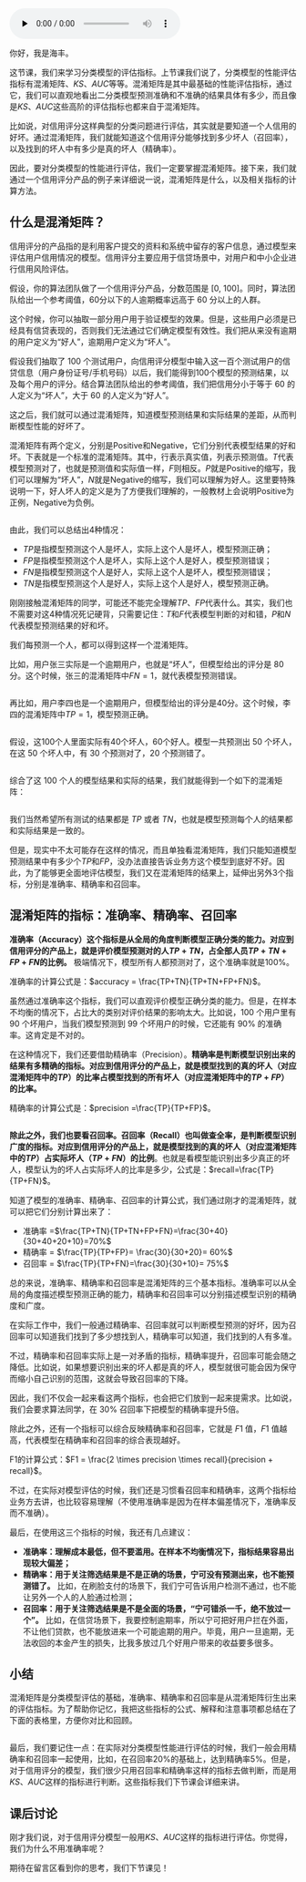 <audio id="audio" title="19 | 模型性能评估（一）：从信用评分产品看什么是混淆矩阵？" controls="" preload="none"><source id="mp3" src="https://static001.geekbang.org/resource/audio/b6/a1/b687b54c2728dyyb02cbf89cd0b7c2a1.mp3"></audio>

你好，我是海丰。

这节课，我们来学习分类模型的评估指标。上节课我们说了，分类模型的性能评估指标有混淆矩阵、$KS、AUC$等等。混淆矩阵是其中最基础的性能评估指标，通过它，我们可以直观地看出二分类模型预测准确和不准确的结果具体有多少，而且像是$KS、AUC$这些高阶的评估指标也都来自于混淆矩阵。

比如说，对信用评分这样典型的分类问题进行评估，其实就是要知道一个人信用的好坏。通过混淆矩阵，我们就能知道这个信用评分能够找到多少坏人（召回率），以及找到的坏人中有多少是真的坏人（精确率）。

因此，要对分类模型的性能进行评估，我们一定要掌握混淆矩阵。接下来，我们就通过一个信用评分产品的例子来详细说一说，混淆矩阵是什么，以及相关指标的计算方法。

## 什么是混淆矩阵？

信用评分的产品指的是利用客户提交的资料和系统中留存的客户信息，通过模型来评估用户信用情况的模型。信用评分主要应用于信贷场景中，对用户和中小企业进行信用风险评估。

假设，你的算法团队做了一个信用评分产品，分数范围是 [0, 100]。同时，算法团队给出一个参考阈值，60分以下的人逾期概率远高于 60 分以上的人群。

这个时候，你可以抽取一部分用户用于验证模型的效果。但是，这些用户必须是已经具有信贷表现的，否则我们无法通过它们确定模型有效性。我们把从来没有逾期的用户定义为“好人”，逾期用户定义为“坏人”。

假设我们抽取了 100 个测试用户，向信用评分模型中输入这一百个测试用户的信贷信息（用户身份证号/手机号码）以后，我们能得到100个模型的预测结果，以及每个用户的评分。结合算法团队给出的参考阈值，我们把信用分小于等于 60 的人定义为“坏人”，大于 60 的人定义为“好人”。

这之后，我们就可以通过混淆矩阵，知道模型预测结果和实际结果的差距，从而判断模型性能的好坏了。

混淆矩阵有两个定义，分别是Positive和Negative，它们分别代表模型结果的好和坏。下表就是一个标准的混淆矩阵。其中，行表示真实值，列表示预测值。$T$代表模型预测对了，也就是预测值和实际值一样，$F$则相反。$P$就是Positive的缩写，我们可以理解为“坏人”，$N$就是Negative的缩写，我们可以理解为好人。这里要特殊说明一下，好人坏人的定义是为了方便我们理解的，一般教材上会说明Positive为正例，Negative为负例。

<img src="https://static001.geekbang.org/resource/image/6a/42/6abc7fbyyd2d83d5fccbd78f49872542.jpeg" alt="">

由此，我们可以总结出4种情况：

- $TP$是指模型预测这个人是坏人，实际上这个人是坏人，模型预测正确；
- $FP$是指模型预测这个人是坏人，实际上这个人是好人，模型预测错误；
- $FN$是指模型预测这个人是好人，实际上这个人是坏人，模型预测错误；
- $TN$是指模型预测这个人是好人，实际上这个人是好人，模型预测正确。

刚刚接触混淆矩阵的同学，可能还不能完全理解$TP、FP$代表什么。其实，我们也不需要对这4种情况死记硬背，只需要记住：$T$和$F$代表模型判断的对和错，$P$和$N$代表模型预测结果的好和坏。

我们每预测一个人，都可以得到这样一个混淆矩阵。

比如，用户张三实际是一个逾期用户，也就是“坏人”，但模型给出的评分是 80 分。这个时候，张三的混淆矩阵中$FN=1$，就代表模型预测错误。

<img src="https://static001.geekbang.org/resource/image/3a/2d/3a306dyyc8f7440d5a26b07b5451622d.jpeg" alt="">

再比如，用户李四也是一个逾期用户，但模型给出的评分是40分。这个时候，李四的混淆矩阵中$TP=1$，模型预测正确。

<img src="https://static001.geekbang.org/resource/image/6d/f0/6dcd6e8d5dc1388ccefdc1f12b1f4df0.jpeg" alt="">

假设，这100个人里面实际有40个坏人，60个好人。模型一共预测出 50 个坏人，在这 50 个坏人中，有 30 个预测对了，20 个预测错了。

<img src="https://static001.geekbang.org/resource/image/07/33/07c0f05878aa0d4bf1b89747dab55933.jpeg" alt="">

综合了这 100 个人的模型结果和实际的结果，我们就能得到一个如下的混淆矩阵：

<img src="https://static001.geekbang.org/resource/image/6b/a7/6be685ddfc68f23d88259d6fe6c3e9a7.jpeg" alt="">

我们当然希望所有测试的结果都是 $TP$ 或者 $TN$，也就是模型预测每个人的结果都和实际结果是一致的。

但是，现实中不太可能存在这样的情况，而且单独看混淆矩阵，我们只能知道模型预测结果中有多少个$TP$和$FP$，没办法直接告诉业务方这个模型到底好不好。因此，为了能够更全面地评估模型，我们又在混淆矩阵的结果上，延伸出另外3个指标，分别是准确率、精确率和召回率。

## 混淆矩阵的指标：准确率、精确率、召回率

**准确率（Accuracy）这个指标是从全局的角度判断模型正确分类的能力。对应到信用评分的产品上，就是评价模型预测对的人$TP+TN$，占全部人员$TP+TN+FP+FN$的比例。** 极端情况下，模型所有人都预测对了，这个准确率就是100%。

准确率的计算公式是：$accuracy = \frac{TP+TN}{TP+TN+FP+FN}$。

虽然通过准确率这个指标，我们可以直观评价模型正确分类的能力。但是，在样本不均衡的情况下，占比大的类别对评价结果的影响太大。比如说，100 个用户里有 90 个坏用户，当我们模型预测到 99 个坏用户的时候，它还能有 90% 的准确率。这肯定是不对的。

在这种情况下，我们还要借助精确率（Precision）。**精确率是判断模型识别出来的结果有多精确的指标。对应到信用评分的产品上，就是模型找到的真的坏人（对应混淆矩阵中的$TP$）的比率占模型找到的所有坏人（对应混淆矩阵中的$TP+FP$）的比率。**

精确率的计算公式是：$precision =\frac{TP}{TP+FP}$。

<img src="https://static001.geekbang.org/resource/image/a1/10/a19351c0605c689550382eef46310310.jpeg" alt="">

**除此之外，我们也要看召回率。召回率（Recall）也叫做查全率，是判断模型识别广度的指标。对应到信用评分的产品上，就是模型找到的真的坏人（对应混淆矩阵中的$TP$）占实际坏人$（TP+FN）$的比例**。也就是看模型能识别出多少真正的坏人，模型认为的坏人占实际坏人的比率是多少，公式是：$recall=\frac{TP}{TP+FN}$。

知道了模型的准确率、精确率、召回率的计算公式，我们通过刚才的混淆矩阵，就可以把它们分别计算出来了：

- 准确率 =$\frac{TP+TN}{TP+TN+FP+FN}=\frac{30+40}{30+40+20+10}=70%$
- 精确率 = $\frac{TP}{TP+FP}= \frac{30}{30+20}= 60%$
- 召回率 = $\frac{TP}{TP+FN}=\frac{30}{30+10}= 75%$

总的来说，准确率、精确率和召回率是混淆矩阵的三个基本指标。准确率可以从全局的角度描述模型预测正确的能力，精确率和召回率可以分别描述模型识别的精确度和广度。

在实际工作中，我们一般通过精确率、召回率就可以判断模型预测的好坏，因为召回率可以知道我们找到了多少想找到人，精确率可以知道，我们找到的人有多准。

不过，精确率和召回率实际上是一对矛盾的指标，精确率提升，召回率可能会随之降低。比如说，如果想要识别出来的坏人都是真的坏人，模型就很可能会因为保守而缩小自己识别的范围，这就会导致召回率的下降。

因此，我们不仅会一起来看这两个指标，也会把它们放到一起来提需求。比如说，我们会要求算法同学，在 30% 召回率下把模型的精确率提升5倍。

除此之外，还有一个指标可以综合反映精确率和召回率，它就是 $F1$ 值，$F1$ 值越高，代表模型在精确率和召回率的综合表现越好。

F1的计算公式：$F1 = \frac{2 \times precision \times recall}{precision + recall}$。

不过，在实际对模型评估的时候，我们还是习惯看召回率和精确率，这两个指标给业务方去讲，也比较容易理解（不使用准确率是因为在样本偏差情况下，准确率反而不准确）。

最后，在使用这三个指标的时候，我还有几点建议：

- **准确率：理解成本最低，但不要滥用。在样本不均衡情况下，指标结果容易出现较大偏差；**
- **精确率：用于关注筛选结果是不是正确的场景，宁可没有预测出来，也不能预测错了。** 比如，在刷脸支付的场景下，我们宁可告诉用户检测不通过，也不能让另外一个人的人脸通过检测；
- **召回率：用于关注筛选结果是不是全面的场景，“宁可错杀一千，绝不放过一个”。** 比如，在信贷场景下，我要控制逾期率，所以宁可把好用户拦在外面，不让他们贷款，也不能放进来一个可能逾期的用户。毕竟，用户一旦逾期，无法收回的本金产生的损失，比我多放过几个好用户带来的收益要多很多。

## 小结

混淆矩阵是分类模型评估的基础，准确率、精确率和召回率是从混淆矩阵衍生出来的评估指标。为了帮助你记忆，我把这些指标的公式、解释和注意事项都总结在了下面的表格里，方便你对比和回顾。

<img src="https://static001.geekbang.org/resource/image/2f/d9/2fd7cc3a9b79bfb440cb73419a0c56d9.jpeg" alt="">

最后，我们要记住一点：在实际对分类模型性能进行评估的时候，我们一般会用精确率和召回率一起使用，比如，在召回率20%的基础上，达到精确率5%。但是，对于信用评分的模型，我们很少只用召回率和精确率这样的指标去做判断，而是用$KS、AUC$这样的指标进行判断。这些指标我们下节课会详细来讲。

## 课后讨论

刚才我们说，对于信用评分模型一般用$KS、AUC$这样的指标进行评估。你觉得，我们为什么不用准确率呢？

期待在留言区看到你的思考，我们下节课见！
